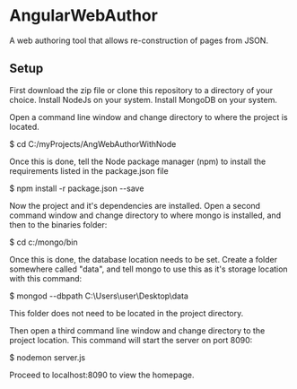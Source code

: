 # AngularWebAuthor
A web authoring tool that allows re-construction of pages from JSON.

## Setup
First download the zip file or clone this repository to a directory of your choice.
Install NodeJs on your system.
Install MongoDB on your system.

Open a command line window and change directory to where the project is located.

$ cd C:/myProjects/AngWebAuthorWithNode

Once this is done, tell the Node package manager (npm) to install the requirements listed in the package.json file

$ npm install -r package.json --save

Now the project and it's dependencies are installed. Open a second command window and change directory to where mongo is installed, and then to the binaries folder:

$ cd c:/mongo/bin

Once this is done, the database location needs to be set. Create a folder somewhere called "data", and tell mongo to use this as it's storage location with this command:

$ mongod --dbpath C:\Users\user\Desktop\data

This folder does not need to be located in the project directory.

Then open a third command line window and change directory to the project location. This command will start the server on port 8090:

$ nodemon server.js

Proceed to localhost:8090 to view the homepage.
